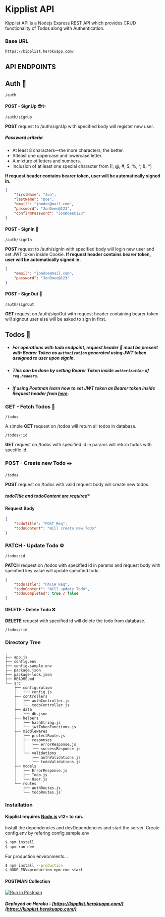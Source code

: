 # Kipplist API

Kipplist API is a Nodejs Express REST API which provides CRUD functionality of Todos along with Authentication.

### Base URL

```
https://kipplist.herokuapp.com/
```

## API ENDPOINTS

## Auth 🔐

```
/auth
```

#### POST - SignUp 😎✨

```
/auth/signUp
```

**POST** request to /auth/signUp with specified body will register new user.

##### Password criteria

- At least 8 characters—the more characters, the better.
- Atleast one uppercase and lowercase letter.
- A mixture of letters and numbers.
- Inclusion of at least one special character from [!, @, #, $, %, ^, &, *]

**If request header contains bearer token, user will be automatically signed in.**

```json
{
	"firstName": "Jon",
	"lastName": "Doe",
	"email": "jondoe@mail.com",
	"password": "JonDoee@123",
	"confirmPassword": "JonDoee@123"
}
```

#### POST - SignIn 🧐

```
/auth/signIn
```

**POST** request to /auth/signIn with specified body will login new user and set JWT token inside Cookie.
**If request header contains bearer token, user will be automatically signed in.**

```json
{
	"email": "jondoe@mail.com",
	"password": "JonDoee@123"
}
```

#### POST - SignOut 👋

```
/auth/signOut
```

**GET** request on /auth/signOut with request header containing bearer token will signout user else will be asked to sign in first.

## Todos 📃

- ##### For operations with todo endpoint, request header 🔑 must be present with Bearer Token as `authorization` generated using JWT token assigned to user upon signIn.
- ##### This can be done by setting Bearer Token inside `authorization` of `req.headers`.
- ##### If using Postman learn how to set JWT token as Bearer token inside Request header from [here](https://medium.com/@iroshan.du/set-bearer-token-as-environment-variable-in-postman-for-all-apis-13277e3ebd78).

### GET - Fetch Todos 🧾

```
/todos
```

A simple **GET** request on /todos will return all todos in database.

```
/todos/:id
```

**GET** request on /todos with specified id in params will return todos with specific id.

### POST - Create new Todo ✒️

```
/todos
```

**POST** request on /todos with valid request body will create new todos.

##### **todoTitle and todoContent are required\***

#### Request Body

```json
{
	"todoTitle": "POST Req",
	"todoContent": "Will create new Todo"
}
```

### PATCH - Update Todo ⚙️

```
/todos:id
```

**PATCH** request on /todos with specified id in params and request body with specified key value will update specified todo.

```json
{
	"todoTitle": "PATCH Req",
	"todoContent": "Will update Todo",
	"todoCompleted": true / false
}
```

#### DELETE - Delete Todo ❌

**DELETE** request with specified id will delete the todo from database.

```
/todos/:id
```

### Directory Tree

```
.
├── app.js
├── config.env
├── config.sample.env
├── package.json
├── package-lock.json
├── README.md
└── src
    ├── configuration
    │   └── config.js
    ├── controllers
    │   ├── authController.js
    │   └── todoController.js
    ├── data
    │   └── db.json
    ├── helpers
    │   ├── hashString.js
    │   └── jwtTokenFunctions.js
    ├── middlewares
    │   ├── protectRoute.js
    │   ├── responses
    │   │   ├── errorResponse.js
    │   │   └── successResponse.js
    │   └── validations
    │       ├── authValidations.js
    │       └── todoValidations.js
    ├── models
    │   ├── ErrorResponse.js
    │   ├── Todo.js
    │   └── User.js
    └── routes
        ├── authRoutes.js
        └── todoRoutes.js`
```

### Installation

#### Kipplist requires [Node.js](https://nodejs.org/) v12+ to run.

Install the dependencies and devDependencies and start the server.
Create config.env by refering config.sample.env

```sh
$ npm install
$ npm run dev
```

For production environments...

```sh
$ npm install --production
$ NODE_ENV=production npm run start
```

#### POSTMAN Collection

[![Run in Postman](https://run.pstmn.io/button.svg)](https://app.getpostman.com/run-collection/6ee50b3a23ca2d229567)

##### Deployed on Heroku - [https://kipplist.herokuapp.com/](https://kipplist.herokuapp.com/)
